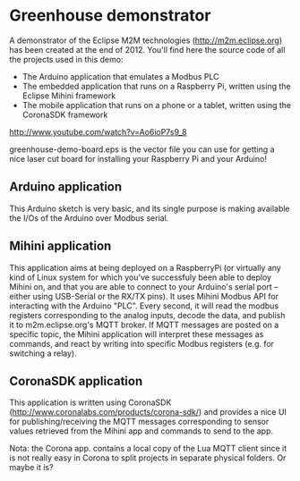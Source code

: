 # Greenhouse demonstrator #

A demonstrator of the Eclipse M2M technologies (http://m2m.eclipse.org) has been created at the end of 2012.
You'll find here the source code of all the projects used in this demo: 

* The Arduino application that emulates a Modbus PLC
* The embedded application that runs on a Raspberry Pi, written using the Eclipse Mihini framework 
* The mobile application that runs on a phone or a tablet, written using the CoronaSDK framework

http://www.youtube.com/watch?v=Ao6ioP7s9_8

greenhouse-demo-board.eps is the vector file you can use for getting a nice laser cut board for installing your Raspberry Pi and your Arduino!

## Arduino application ##

This Arduino sketch is very basic, and its single purpose is making available the I/Os of the Arduino over Modbus serial.

## Mihini application ##

This application aims at being deployed on a RaspberryPi (or virtually any kind of Linux system for which you've successfuly been able to deploy Mihini on, and that you are able to connect to your Arduino's serial port – either using USB-Serial or the RX/TX pins).
It uses Mihini Modbus API for interacting with the Arduino "PLC". Every second, it will read the modbus registers corresponding to the analog inputs, decode the data, and publish it to m2m.eclipse.org's MQTT broker. If MQTT messages are posted on a specific topic, the Mihini application will interpret these messages as commands, and react by writing into specific Modbus registers (e.g. for switching a relay).

## CoronaSDK application ##

This application is written using CoronaSDK (http://www.coronalabs.com/products/corona-sdk/) and provides a nice UI for publishing/receiving the MQTT messages corresponding to sensor values retrieved from the Mihini app and commands to send to the app.

Nota: the Corona app. contains a local copy of the Lua MQTT client since it is not really easy in Corona to split projects in separate physical folders. Or maybe it is?